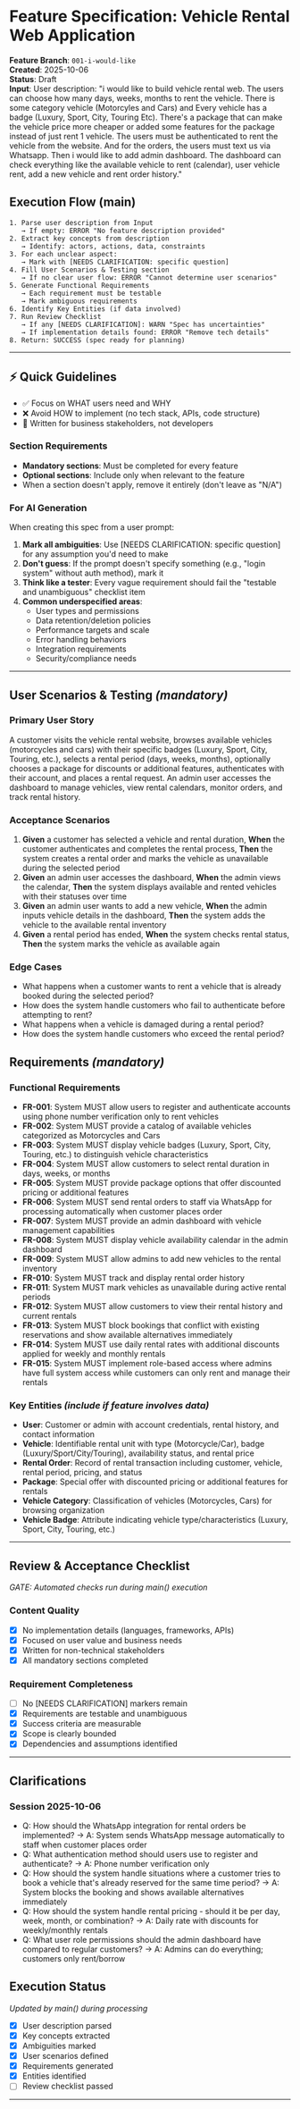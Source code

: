 # Feature Specification: Vehicle Rental Web Application

**Feature Branch**: `001-i-would-like`  
**Created**: 2025-10-06  
**Status**: Draft  
**Input**: User description: "i would like to build vehicle rental web. The users can choose how many days, weeks, months to rent the vehicle. There is some category vehicle (Motorcyles and Cars) and Every vehicle has a badge (Luxury, Sport, City, Touring Etc). There's a package that can make the vehicle price more cheaper or added some features for the package instead of just rent 1 vehicle. The users must be authenticated to rent the vehicle from the website. And for the orders, the users must text us via Whatsapp. Then i would like to add admin dashboard. The dashboard can check everything like the available vehicle to rent (calendar), user vehicle rent, add a new vehicle and rent order history."

## Execution Flow (main)
```
1. Parse user description from Input
   → If empty: ERROR "No feature description provided"
2. Extract key concepts from description
   → Identify: actors, actions, data, constraints
3. For each unclear aspect:
   → Mark with [NEEDS CLARIFICATION: specific question]
4. Fill User Scenarios & Testing section
   → If no clear user flow: ERROR "Cannot determine user scenarios"
5. Generate Functional Requirements
   → Each requirement must be testable
   → Mark ambiguous requirements
6. Identify Key Entities (if data involved)
7. Run Review Checklist
   → If any [NEEDS CLARIFICATION]: WARN "Spec has uncertainties"
   → If implementation details found: ERROR "Remove tech details"
8. Return: SUCCESS (spec ready for planning)
```

---

## ⚡ Quick Guidelines
- ✅ Focus on WHAT users need and WHY
- ❌ Avoid HOW to implement (no tech stack, APIs, code structure)
- 👥 Written for business stakeholders, not developers

### Section Requirements
- **Mandatory sections**: Must be completed for every feature
- **Optional sections**: Include only when relevant to the feature
- When a section doesn't apply, remove it entirely (don't leave as "N/A")

### For AI Generation
When creating this spec from a user prompt:
1. **Mark all ambiguities**: Use [NEEDS CLARIFICATION: specific question] for any assumption you'd need to make
2. **Don't guess**: If the prompt doesn't specify something (e.g., "login system" without auth method), mark it
3. **Think like a tester**: Every vague requirement should fail the "testable and unambiguous" checklist item
4. **Common underspecified areas**:
   - User types and permissions
   - Data retention/deletion policies  
   - Performance targets and scale
   - Error handling behaviors
   - Integration requirements
   - Security/compliance needs

---

## User Scenarios & Testing *(mandatory)*

### Primary User Story
A customer visits the vehicle rental website, browses available vehicles (motorcycles and cars) with their specific badges (Luxury, Sport, City, Touring, etc.), selects a rental period (days, weeks, months), optionally chooses a package for discounts or additional features, authenticates with their account, and places a rental request. An admin user accesses the dashboard to manage vehicles, view rental calendars, monitor orders, and track rental history.

### Acceptance Scenarios
1. **Given** a customer has selected a vehicle and rental duration, **When** the customer authenticates and completes the rental process, **Then** the system creates a rental order and marks the vehicle as unavailable during the selected period
2. **Given** an admin user accesses the dashboard, **When** the admin views the calendar, **Then** the system displays available and rented vehicles with their statuses over time
3. **Given** an admin user wants to add a new vehicle, **When** the admin inputs vehicle details in the dashboard, **Then** the system adds the vehicle to the available rental inventory
4. **Given** a rental period has ended, **When** the system checks rental status, **Then** the system marks the vehicle as available again

### Edge Cases
- What happens when a customer wants to rent a vehicle that is already booked during the selected period?
- How does the system handle customers who fail to authenticate before attempting to rent?
- What happens when a vehicle is damaged during a rental period?
- How does the system handle customers who exceed the rental period?

## Requirements *(mandatory)*

### Functional Requirements
- **FR-001**: System MUST allow users to register and authenticate accounts using phone number verification only to rent vehicles
- **FR-002**: System MUST provide a catalog of available vehicles categorized as Motorcycles and Cars
- **FR-003**: System MUST display vehicle badges (Luxury, Sport, City, Touring, etc.) to distinguish vehicle characteristics
- **FR-004**: System MUST allow customers to select rental duration in days, weeks, or months
- **FR-005**: System MUST provide package options that offer discounted pricing or additional features
- **FR-006**: System MUST send rental orders to staff via WhatsApp for processing automatically when customer places order
- **FR-007**: System MUST provide an admin dashboard with vehicle management capabilities
- **FR-008**: System MUST display vehicle availability calendar in the admin dashboard
- **FR-009**: System MUST allow admins to add new vehicles to the rental inventory
- **FR-010**: System MUST track and display rental order history
- **FR-011**: System MUST mark vehicles as unavailable during active rental periods
- **FR-012**: System MUST allow customers to view their rental history and current rentals
- **FR-013**: System MUST block bookings that conflict with existing reservations and show available alternatives immediately
- **FR-014**: System MUST use daily rental rates with additional discounts applied for weekly and monthly rentals
- **FR-015**: System MUST implement role-based access where admins have full system access while customers can only rent and manage their rentals

### Key Entities *(include if feature involves data)*
- **User**: Customer or admin with account credentials, rental history, and contact information
- **Vehicle**: Identifiable rental unit with type (Motorcycle/Car), badge (Luxury/Sport/City/Touring), availability status, and rental price
- **Rental Order**: Record of rental transaction including customer, vehicle, rental period, pricing, and status
- **Package**: Special offer with discounted pricing or additional features for rentals
- **Vehicle Category**: Classification of vehicles (Motorcycles, Cars) for browsing organization
- **Vehicle Badge**: Attribute indicating vehicle type/characteristics (Luxury, Sport, City, Touring, etc.)

---

## Review & Acceptance Checklist
*GATE: Automated checks run during main() execution*

### Content Quality
- [x] No implementation details (languages, frameworks, APIs)
- [x] Focused on user value and business needs
- [x] Written for non-technical stakeholders
- [x] All mandatory sections completed

### Requirement Completeness
- [ ] No [NEEDS CLARIFICATION] markers remain
- [x] Requirements are testable and unambiguous  
- [x] Success criteria are measurable
- [x] Scope is clearly bounded
- [x] Dependencies and assumptions identified

---

## Clarifications

### Session 2025-10-06
- Q: How should the WhatsApp integration for rental orders be implemented? → A: System sends WhatsApp message automatically to staff when customer places order
- Q: What authentication method should users use to register and authenticate? → A: Phone number verification only
- Q: How should the system handle situations where a customer tries to book a vehicle that's already reserved for the same time period? → A: System blocks the booking and shows available alternatives immediately
- Q: How should the system handle rental pricing - should it be per day, week, month, or combination? → A: Daily rate with discounts for weekly/monthly rentals
- Q: What user role permissions should the admin dashboard have compared to regular customers? → A: Admins can do everything; customers only rent/borrow

## Execution Status
*Updated by main() during processing*

- [x] User description parsed
- [x] Key concepts extracted
- [x] Ambiguities marked
- [x] User scenarios defined
- [x] Requirements generated
- [x] Entities identified
- [ ] Review checklist passed

---